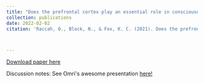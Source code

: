 ```yaml
---
title: "Does the prefrontal cortex play an essential role in consciousness? Insights from intracranial electrical stimulation of the human brain."
collection: publications
date: 2022-02-02
citation: 'Raccah, O., Block, N., & Fox, K. C. (2021). Does the prefrontal cortex play an essential role in consciousness? Insights from intracranial electrical stimulation of the human brain. Journal of Neuroscience, 41(10), 2076-2087.'



---
```

[Download paper here](https://PBS-JHU-Journal-Club.github.io/files/omriblockfox.pdf)


Discussion notes: See Omri's awesome presentation [here!](https://PBS-JHU-Journal-Club.github.io/files/Raccah_JHU_PBS_Talk.pdf) 


